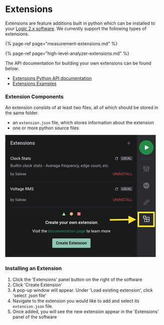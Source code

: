 # Extensions

Extensions are feature additions built in python which can be installed to your [Logic 2.x software](https://ideas.saleae.com/f/changelog/). We currently support the following types of extensions.

{% page-ref page="measurement-extensions.md" %}

{% page-ref page="high-level-analyzer-extensions.md" %}

The API documentation for building your own extensions can be found below:

* [Extensions Python API documentation](https://github.com/saleae/logic2-extensions)
* [Extensions Examples](https://github.com/saleae/logic2-extensions-examples)

### Extension Components

An extension consists of at least two files, all of which should be stored in the same folder.

* an `extension.json` file, which stores information about the extension
* one or more python source files

![The Extensions panel button](../.gitbook/assets/screen-shot-2020-05-21-at-3.50.11-pm.png)

### Installing an Extension

1. Click the 'Extensions' panel button on the right of the software
2. Click 'Create Extension'
3. A pop-up window will appear. Under 'Load existing extension', click 'select .json file'
4. Navigate to the extension you would like to add and select its `extension.json` file.
5. Once added, you will see the new extension appear in the 'Extensions' panel of the software



